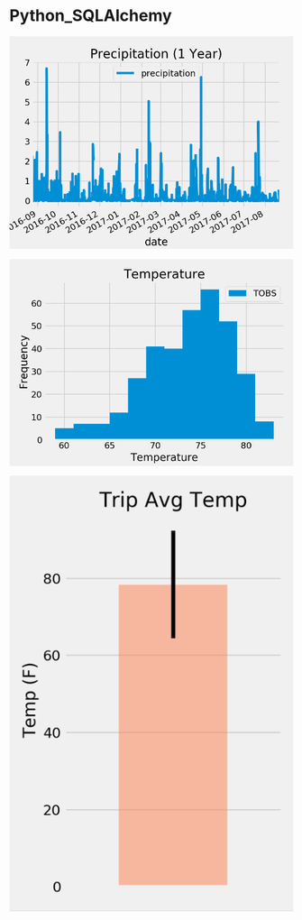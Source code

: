 # Python_SQLAlchemy

![precip](Precipitation.png)

![temp](Temp.png)

![avgtemp](Trip_avg_temp.png)
